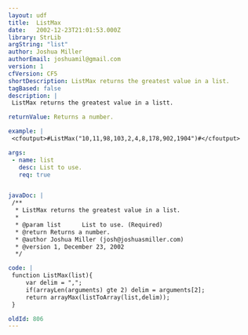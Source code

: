```yaml
---
layout: udf
title:  ListMax
date:   2002-12-23T21:01:53.000Z
library: StrLib
argString: "list"
author: Joshua Miller
authorEmail: joshuamil@gmail.com
version: 1
cfVersion: CF5
shortDescription: ListMax returns the greatest value in a list.
tagBased: false
description: |
 ListMax returns the greatest value in a listt.

returnValue: Returns a number.

example: |
 <cfoutput>#ListMax("10,11,98,103,2,4,8,178,902,1904")#</cfoutput>

args:
 - name: list
   desc: List to use.
   req: true


javaDoc: |
 /**
  * ListMax returns the greatest value in a list.
  * 
  * @param list      List to use. (Required)
  * @return Returns a number. 
  * @author Joshua Miller (josh@joshuasmiller.com) 
  * @version 1, December 23, 2002 
  */

code: |
 function ListMax(list){
     var delim = ",";
     if(arrayLen(arguments) gte 2) delim = arguments[2];
     return arrayMax(listToArray(list,delim));
 }

oldId: 806
---
```


